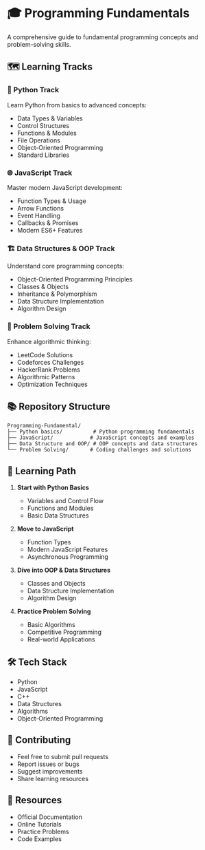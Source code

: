# 🎓 Programming Fundamentals

A comprehensive guide to fundamental programming concepts and problem-solving skills.

## 🗺️ Learning Tracks

### 🐍 Python Track
Learn Python from basics to advanced concepts:
- Data Types & Variables
- Control Structures
- Functions & Modules
- File Operations
- Object-Oriented Programming
- Standard Libraries

### 🌐 JavaScript Track
Master modern JavaScript development:
- Function Types & Usage
- Arrow Functions
- Event Handling
- Callbacks & Promises
- Modern ES6+ Features

### 🏗️ Data Structures & OOP Track
Understand core programming concepts:
- Object-Oriented Programming Principles
- Classes & Objects
- Inheritance & Polymorphism
- Data Structure Implementation
- Algorithm Design

### 🎯 Problem Solving Track
Enhance algorithmic thinking:
- LeetCode Solutions
- Codeforces Challenges
- HackerRank Problems
- Algorithmic Patterns
- Optimization Techniques

## 📚 Repository Structure

```
Programming-Fundamental/
├── Python basics/          # Python programming fundamentals
├── JavaScript/            # JavaScript concepts and examples
├── Data Structure and OOP/ # OOP concepts and data structures
└── Problem Solving/       # Coding challenges and solutions
```

## 🎯 Learning Path

1. **Start with Python Basics**
   - Variables and Control Flow
   - Functions and Modules
   - Basic Data Structures

2. **Move to JavaScript**
   - Function Types
   - Modern JavaScript Features
   - Asynchronous Programming

3. **Dive into OOP & Data Structures**
   - Classes and Objects
   - Data Structure Implementation
   - Algorithm Design

4. **Practice Problem Solving**
   - Basic Algorithms
   - Competitive Programming
   - Real-world Applications

## 🛠️ Tech Stack

- Python
- JavaScript
- C++
- Data Structures
- Algorithms
- Object-Oriented Programming

## 📝 Contributing

- Feel free to submit pull requests
- Report issues or bugs
- Suggest improvements
- Share learning resources

## 📌 Resources

- Official Documentation
- Online Tutorials
- Practice Problems
- Code Examples